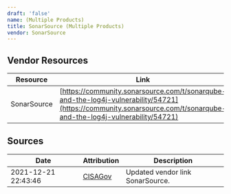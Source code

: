 ```yaml
---
draft: 'false'
name: (Multiple Products)
title: SonarSource (Multiple Products)
vendor: SonarSource
---
```


## Vendor Resources
| Resource | Link |
| --- | --- |
| SonarSource | [https://community.sonarsource.com/t/sonarqube-and-the-log4j-vulnerability/54721](https://community.sonarsource.com/t/sonarqube-and-the-log4j-vulnerability/54721) |



## Sources
| Date | Attribution | Description |
| --- | --- | --- |
| 2021-12-21 22:43:46 | [CISAGov](https://raw.githubusercontent.com/cisagov/log4j-affected-db/develop/README.md) | Updated vendor link SonarSource.  |
